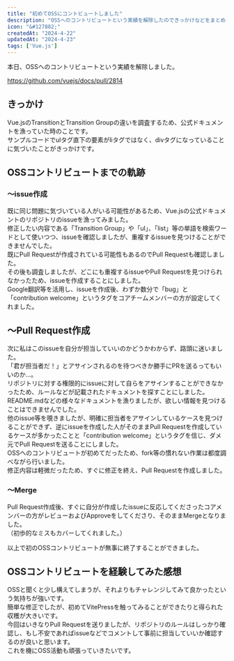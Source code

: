 ```yaml
---
title: "初めてOSSにコントビュートしました"
description: "OSSへのコントリビュートという実績を解除したのできっかけなどをまとめる。"
icon: "&#127882;"
createdAt: "2024-4-22"
updatedAt: "2024-4-23"
tags: ['Vue.js']
---
```


本日、OSSへのコントリビュートという実績を解除しました。  

https://github.com/vuejs/docs/pull/2814

## きっかけ

Vue.jsのTransitionとTransition Groupの違いを調査するため、公式ドキュメントを漁っていた時のことです。  
サンプルコードでulタグ直下の要素がliタグではなく、divタグになっていることに気づいたことがきっかけです。  

## OSSコントリビュートまでの軌跡

### 〜issue作成
既に同じ問題に気づいている人がいる可能性があるため、Vue.jsの公式ドキュメントのリポジトリのissueを漁ってみました。  
修正したい内容である「Transition Group」や「ul」、「list」等の単語を検索ワードとして使いつつ、issueを確認しましたが、重複するissueを見つけることができませんでした。  
既にPull Requestが作成されている可能性もあるのでPull Requestも確認しました。  
その後も調査しましたが、どこにも重複するissueやPull Requestを見つけられなかったため、issueを作成することにしました。  
Google翻訳等を活用し、issueを作成後、わずか数分で「bug」と「contribution welcome」というタグをコアチームメンバーの方が設定してくれました。  

## 〜Pull Request作成
次に私はこのissueを自分が担当していいのかどうかわからず、路頭に迷いました。  
「君が担当者だ！」とアサインされるのを待つべきか勝手にPRを送るってもいいのか...。  
リポジトリに対する権限的にissueに対して自らをアサインすることができなかったため、ルールなどが記載されたドキュメントを探すことにしました。  
README.mdなどの様々なドキュメントを漁りましたが、欲しい情報を見つけることはできませんでした。  
他のissue等を覗きましたが、明確に担当者をアサインしているケースを見つけることができず、逆にissueを作成した人がそのままPull Requestを作成しているケースが多かったことと「contribution welcome」というタグを信じ、ダメ元でPull Requestを送ることにしました。  
OSSへのコントリビュートが初めてだったため、fork等の慣れない作業は都度調べながら行いました。  
修正内容は軽微だったため、すぐに修正を終え、Pull Requestを作成しました。  

### 〜Merge
Pull Request作成後、すぐに自分が作成したissueに反応してくださったコアメンバーの方がレビューおよびApproveをしてくださり、そのままMergeとなりました。  
（初歩的なミスもカバーしてくれました。）  

以上で初のOSSコントリビュートが無事に終了することができました。  

## OSSコントリビュートを経験してみた感想

OSSと聞くと少し構えてしまうが、それよりもチャレンジしてみて良かったという気持ちが強いです。  
簡単な修正でしたが、初めてVitePressを触ってみることができたりと得られた収穫が大きいです。  
今回はいきなりPull Requestを送りましたが、リポジトリのルールはしっかり確認し、もし不安であればissueなどでコメントして事前に担当していいか確認するのが良いと思います。  
これを機にOSS活動も頑張っていきたいです。
